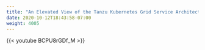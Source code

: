 ```yaml
---
title: "An Elevated View of the Tanzu Kubernetes Grid Service Architecture"
date: 2020-10-12T18:43:58-07:00
weight: 4005
---
```

{{< youtube BCPU8rGDf_M >}}
